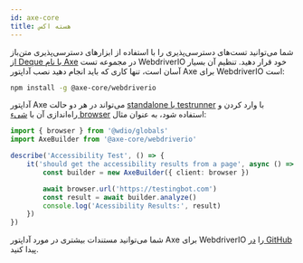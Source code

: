 ```yaml
---
id: axe-core
title: هسته اکس
---
```


شما می‌توانید تست‌های دسترسی‌پذیری را با استفاده از ابزارهای دسترسی‌پذیری متن‌باز [از Deque با نام Axe](https://www.deque.com/axe/) در مجموعه تست WebdriverIO خود قرار دهید. تنظیم آن بسیار آسان است، تنها کاری که باید انجام دهید نصب آداپتور Axe برای WebdriverIO است:

```bash npm2yarn
npm install -g @axe-core/webdriverio
```

آداپتور Axe می‌تواند در هر دو حالت [standalone یا testrunner](/docs/setuptypes) با وارد کردن و راه‌اندازی آن با [شیء browser](/docs/api/browser) استفاده شود، به عنوان مثال:

```ts
import { browser } from '@wdio/globals'
import AxeBuilder from '@axe-core/webdriverio'

describe('Accessibility Test', () => {
    it('should get the accessibility results from a page', async () => {
        const builder = new AxeBuilder({ client: browser })

        await browser.url('https://testingbot.com')
        const result = await builder.analyze()
        console.log('Acessibility Results:', result)
    })
})
```

شما می‌توانید مستندات بیشتری در مورد آداپتور Axe برای WebdriverIO را [در GitHub](https://github.com/dequelabs/axe-core-npm/tree/develop/packages/webdriverio#usage) پیدا کنید.